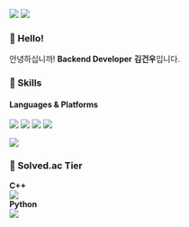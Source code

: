 <p>
  <a href="https://velog.io/@gonudayo/" target="_blank"><img src="https://img.shields.io/badge/velog-20c997?style=flat-square&logo=Vimeo&logoColor=white"/></a>
  <a href="mailto:kimgunwoo@yahoo.com" target="_blank"><img src="https://img.shields.io/badge/kimgunwoo@yahoo.com-6001D2?style=flat-square&logo=yahoo&logoColor=white"/></a>
</p>

### 👋 Hello!
<p>
  안녕하십니까! <b>Backend Developer</b> <b>김건우</b>입니다.<br/>
</p>

### 💪 Skills
#### Languages & Platforms 
<p>
  <img src="https://img.shields.io/badge/Java-007396?style=flat-square&logo=java&logoColor=white"/>
  <img src="https://img.shields.io/badge/C++-00599C?style=flat-square&logo=cplusplus&logoColor=white"/>
  <img src="https://img.shields.io/badge/Python-3776AB?style=flat-square&logo=python&logoColor=white"/>
  <img src="https://img.shields.io/badge/JavaScript-F7DF1E?style=flat-square&logo=javascript&logoColor=white"/>
</p>
<p>
  <img src="https://img.shields.io/badge/Amazon AWS-232F3E?style=flat-square&logo=amazonaws&logoColor=white"/>
</p>

### 👑 Solved.ac Tier

<p>
  <b>C++</b></br>
  <a href="https://solved.ac/profile/gonudayo" target="_blank"><img src="http://mazassumnida.wtf/api/pastel/generate_badge?boj=gonudayo&cache=c"></a>
  </br><b>Python</b></br>
  <a href="https://solved.ac/profile/gunwoo" target="_blank"><img src="http://mazassumnida.wtf/api/pastel/generate_badge?boj=gunwoo&cache=c"></a>
</p>

